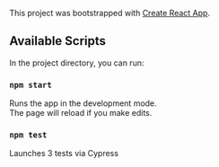 This project was bootstrapped with [Create React App](https://github.com/facebook/create-react-app).

## Available Scripts

In the project directory, you can run:

### `npm start`

Runs the app in the development mode.<br />
The page will reload if you make edits.<br />


### `npm test`

Launches 3 tests via Cypress 


